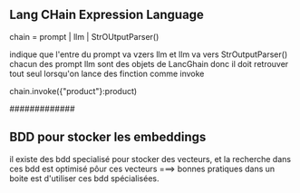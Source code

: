 

## Lang CHain Expression Language

chain = prompt | llm | StrOUtputParser()

indique que l'entre du prompt va vzers llm et llm va vers StrOutputParser()
chacun des prompt llm sont des objets de LancGhain donc il doit retrouver tout seul lorsqu'on lance des finction comme invoke

chain.invoke({"product"}:product)




#############

## BDD pour stocker les embeddings

il existe des bdd specialisé pour stocker des vecteurs, et la recherche dans ces bdd est optimisé pôur ces vecteurs ===> bonnes pratiques dans un boite est d'utiliser ces bdd spécialisées.

